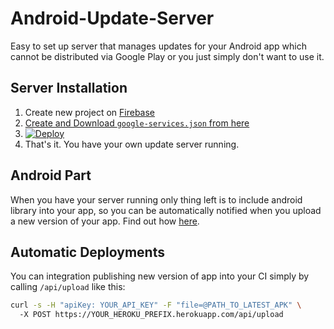 # Android-Update-Server

Easy to set up server that manages updates for your Android app which cannot be distributed via Google Play or you just simply don't want to use it.

## Server Installation
1. Create new project on [Firebase](https://console.firebase.google.com/)
2. [Create and Download `google-services.json` from here](https://cloud.google.com/docs/authentication/production#manually)
3. [![Deploy](https://www.herokucdn.com/deploy/button.svg)](https://heroku.com/deploy)
4. That's it. You have your own update server running.

## Android Part
When you have your server running only thing left is to include android library into your app, so you can be automatically notified when you upload a new version of your app.
Find out how [here](https://github.com/p1-ro/android-update-lib).

## Automatic Deployments

You can integration publishing new version of app into your CI simply by calling `/api/upload` like this:

```bash
curl -s -H "apiKey: YOUR_API_KEY" -F "file=@PATH_TO_LATEST_APK" \ 
  -X POST https://YOUR_HEROKU_PREFIX.herokuapp.com/api/upload
```